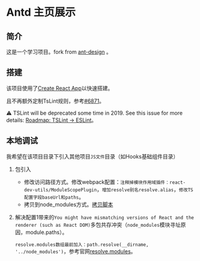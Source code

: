 # Antd 主页展示

## 简介

这是一个学习项目。fork from [ant-design](https://github.com/ant-design/ant-design) 。

## 搭建

该项目使用了[Create React App](https://github.com/facebook/create-react-app)以快速搭建。

且不再额外定制TsLint规则，参考[#6871](https://github.com/facebook/create-react-app/issues/6871)。

⚠️ TSLint will be deprecated some time in 2019. See this issue for more details: [Roadmap: TSLint → ESLint](https://github.com/palantir/tslint/issues/4534)。

## 本地调试

我希望在该项目目录下引入其他项目`JS文件`目录（如Hooks基础组件目录）

1. 包引入

    - 修改访问路径方式。修改webpack配置：`注释掉模块作用域插件：react-dev-utils/ModuleScopePlugin`，`增加resolve别名resolve.alias`，`修改TS配置字段baseUrl和paths`。
    - 拷贝到node_modules方式。[拷贝脚本](https://github.com/vfa25/ts_hooks_antd/blob/master/copyDirToHomepage.sh)
2. 解决配置1带来的`You might have mismatching versions of React and the renderer (such as React DOM)`多包共存冲突（`node_modules`模块寻址原因，module.paths）。

    `resolve.modules数组最前加入：path.resolve(__dirname, '../node_modules')`，参考官网[resolve.modules](https://webpack.js.org/configuration/resolve/#resolvemodules)。
